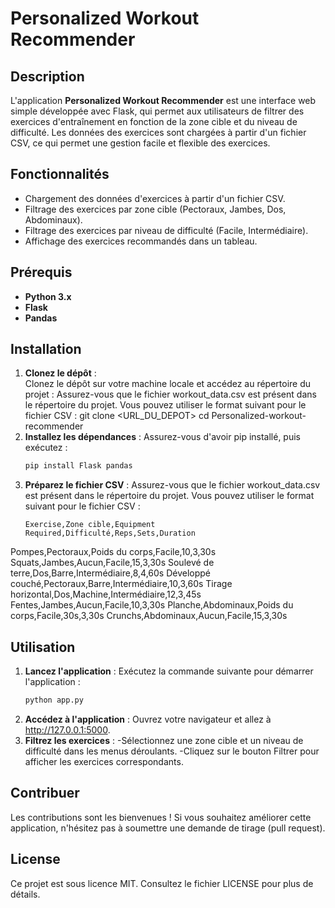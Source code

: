 # Personalized Workout Recommender

## Description

L'application **Personalized Workout Recommender** est une interface web simple développée avec Flask, qui permet aux utilisateurs de filtrer des exercices d'entraînement en fonction de la zone cible et du niveau de difficulté. Les données des exercices sont chargées à partir d'un fichier CSV, ce qui permet une gestion facile et flexible des exercices.

## Fonctionnalités

- Chargement des données d'exercices à partir d'un fichier CSV.
- Filtrage des exercices par zone cible (Pectoraux, Jambes, Dos, Abdominaux).
- Filtrage des exercices par niveau de difficulté (Facile, Intermédiaire).
- Affichage des exercices recommandés dans un tableau.

## Prérequis

- **Python 3.x**
- **Flask**
- **Pandas**

## Installation

1. **Clonez le dépôt** :  
   Clonez le dépôt sur votre machine locale et accédez au répertoire du projet :
   Assurez-vous que le fichier workout_data.csv est présent dans le répertoire du projet. Vous pouvez utiliser le format suivant pour le fichier CSV :
   git clone <URL_DU_DEPOT>
   cd Personalized-workout-recommender
2. **Installez les dépendances** :
   Assurez-vous d'avoir pip installé, puis exécutez :
   ```bash
   pip install Flask pandas
3. **Préparez le fichier CSV** :
   Assurez-vous que le fichier workout_data.csv est présent dans le répertoire du projet. Vous pouvez utiliser le format suivant pour le fichier CSV :
   ```CSV
   Exercise,Zone cible,Equipment Required,Difficulté,Reps,Sets,Duration
Pompes,Pectoraux,Poids du corps,Facile,10,3,30s
Squats,Jambes,Aucun,Facile,15,3,30s
Soulevé de terre,Dos,Barre,Intermédiaire,8,4,60s
Développé couché,Pectoraux,Barre,Intermédiaire,10,3,60s
Tirage horizontal,Dos,Machine,Intermédiaire,12,3,45s
Fentes,Jambes,Aucun,Facile,10,3,30s
Planche,Abdominaux,Poids du corps,Facile,30s,3,30s
Crunchs,Abdominaux,Aucun,Facile,15,3,30s
## Utilisation
1. **Lancez l'application** :
   Exécutez la commande suivante pour démarrer l'application :
   ```bash
   python app.py
3. **Accédez à l'application** :
   Ouvrez votre navigateur et allez à http://127.0.0.1:5000.
4. **Filtrez les exercices** :
   -Sélectionnez une zone cible et un niveau de difficulté dans les menus déroulants.
   -Cliquez sur le bouton Filtrer pour afficher les exercices correspondants.
## Contribuer
Les contributions sont les bienvenues ! Si vous souhaitez améliorer cette application, n'hésitez pas à soumettre une demande de tirage (pull request).
## License
Ce projet est sous licence MIT. Consultez le fichier LICENSE pour plus de détails.


